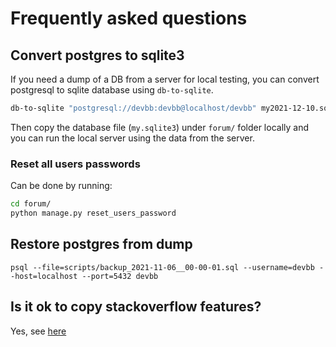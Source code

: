 # Frequently asked questions

## Convert postgres to sqlite3

If you need a dump of a DB from a server for local testing, you can convert
postgresql to sqlite database
using `db-to-sqlite`.

```bash
db-to-sqlite "postgresql://devbb:devbb@localhost/devbb" my2021-12-10.sqlite3 --all
```

Then copy the database file (`my.sqlite3`) under `forum/` folder locally and you
can run the local server using the data
from the server.

### Reset all users passwords

Can be done by running:

```bash
cd forum/
python manage.py reset_users_password
```

## Restore postgres from dump

```
psql --file=scripts/backup_2021-11-06__00-00-01.sql --username=devbb --host=localhost --port=5432 devbb
```

## Is it ok to copy stackoverflow features?

Yes,
see [here](https://meta.stackoverflow.com/questions/306517/is-so-reputation-mechanism-patented)
